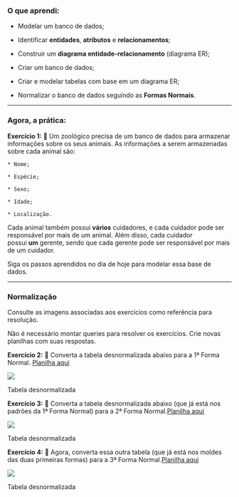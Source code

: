 ### O que aprendi:

- Modelar um banco de dados;

- Identificar **entidades**, **atributos** e **relacionamentos**;

- Construir um **diagrama entidade-relacionamento** (diagrama ER);

- Criar um banco de dados;

- Criar e modelar tabelas com base em um diagrama ER;

- Normalizar o banco de dados seguindo as **Formas Normais**.

---

### Agora, a prática:

**Exercício 1:** 🚀 Um zoológico precisa de um banco de dados para armazenar informações sobre os seus animais. As informações a serem armazenadas sobre cada animal são:

```
* Nome;

* Espécie;

* Sexo;

* Idade;

* Localização.
```

Cada animal também possui **vários** cuidadores, e cada cuidador pode ser responsável por mais de um animal. Além disso, cada cuidador possui **um** gerente, sendo que cada gerente pode ser responsável por mais de um cuidador.

Siga os passos aprendidos no dia de hoje para modelar essa base de dados.

---

### Normalização

Consulte as imagens associadas aos exercícios como referência para resolução.

Não é necessário montar queries para resolver os exercícios. Crie novas planilhas com suas respostas.

**Exercício 2:** 🚀 Converta a tabela desnormalizada abaixo para a 1ª Forma Normal. [Planilha aqui](https://assets.app.betrybe.com/back-end/sql/database-modeling/primeira-forma-normal-d014c67b9acc6d0f9e3c884a411ad8d3.xlsx)

![](https://assets.app.betrybe.com/back-end/sql/database-modeling/images/forma1_desnormalizada-c3a17e266c4503527c90b36012a603ac.png)

Tabela desnormalizada

**Exercício 3:** 🚀 Converta a tabela desnormalizada abaixo (que já está nos padrões da 1ª Forma Normal) para a 2ª Forma Normal.[Planilha aqui](https://assets.app.betrybe.com/back-end/sql/database-modeling/segunda-forma-normal-bfe03f94d64fbf2e114c56819d56ddae.xlsx)

![](https://assets.app.betrybe.com/back-end/sql/database-modeling/images/forma2_desnormalizada-89c8d3806e2ee316cd84cc71155de967.png)

Tabela desnormalizada

**Exercício 4:** 🚀 Agora, converta essa outra tabela (que já está nos moldes das duas primeiras formas) para a 3ª Forma Normal.[Planilha aqui](https://assets.app.betrybe.com/back-end/sql/database-modeling/terceira-forma-normal-b364e3a456f2fc3da2113863ee9455f6.xlsx)

![](https://assets.app.betrybe.com/back-end/sql/database-modeling/images/forma3_desnormalizada-5af4f4b866f7a3dd9c70ff80b0c8155c.png)

Tabela desnormalizada














